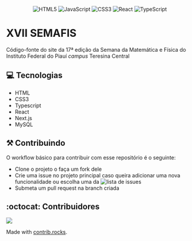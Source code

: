 <div align="center">

![HTML5](https://img.shields.io/badge/html5-%23E34F26.svg?style=for-the-badge&logo=html5&logoColor=white)
![JavaScript](https://img.shields.io/badge/javascript-%23323330.svg?style=for-the-badge&logo=javascript&logoColor=%23F7DF1E)
![CSS3](https://img.shields.io/badge/css3-%231572B6.svg?style=for-the-badge&logo=css3&logoColor=white)
![React](https://img.shields.io/badge/react-%2320232a.svg?style=for-the-badge&logo=react&logoColor=%2361DAFB)
![TypeScript](https://img.shields.io/badge/typescript-%23007ACC.svg?style=for-the-badge&logo=typescript&logoColor=white)

</div>

# XVII SEMAFIS

Código-fonte do site da 17ª edição da Semana da Matemática e Física do Instituto Federal do Piauí 
*campus* Teresina Central

## :computer: Tecnologias

- HTML
- CSS3
- Typescript
- React
- Next.js
- MySQL

## :hammer_and_pick: Contribuindo

O workflow básico para contribuir com esse repositório é o seguinte:

- Clone o projeto o faça um fork dele 
- Crie uma issue no projeto principal caso queira adicionar uma nova funcionalidade 
  ou escolha uma da ![lista de issues](https://github.com/JP-Go/xvii-semafis/issues)
- Submeta um pull request na branch criada

## :octocat: Contribuidores

<a href="https://github.com/JP-Go/xvii-semafis/graphs/contributors">
  <img src="https://contrib.rocks/image?repo=JP-Go/xvii-semafis" />
</a>

Made with [contrib.rocks](https://contrib.rocks).
